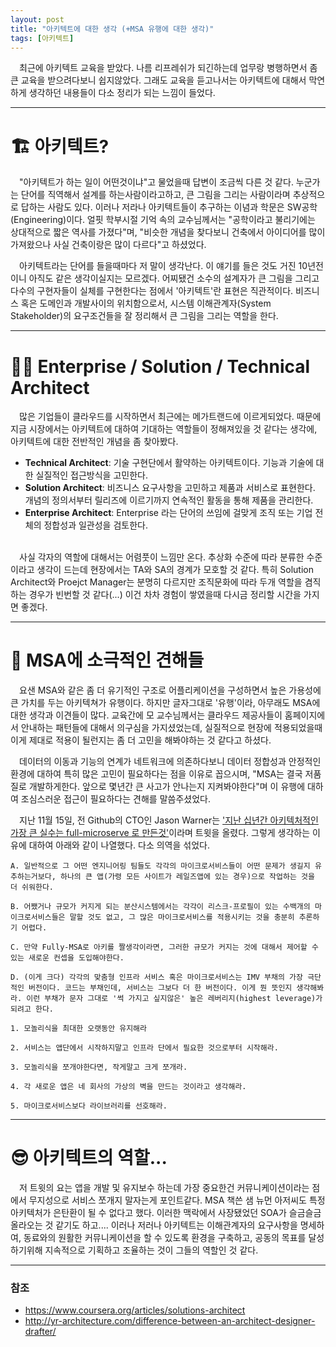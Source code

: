 ```yaml
---
layout: post
title: "아키텍트에 대한 생각 (+MSA 유행에 대한 생각)"
tags: [아키텍트]
---
```

　최근에 아키텍트 교육을 받았다. 나름 리프레쉬가 되긴하는데 업무랑 병행하면서 좀 큰 교육을 받으려다보니 쉽지않았다. 그래도 교육을 듣고나서는 아키텍트에 대해서 막연하게 생각하던 내용들이 다소 정리가 되는 느낌이 들었다.
<!--more-->
<hr/>

# 🏗 아키텍트?
　"아키텍트가 하는 일이 어떤것이냐"고 물었을때 답변이 조금씩 다른 것 같다. 누군가는 단어를 직역해서 설계를 하는사람이라고하고, 큰 그림을 그리는 사람이라며 추상적으로 답하는 사람도 있다. 이러나 저라나 아키텍트들이 추구하는 이념과 학문은 SW공학(Engineering)이다. 얼핏 학부시절 기억 속의 교수님께서는 "공학이라고 불리기에는 상대적으로 짧은 역사를 가졌다"며, "비슷한 개념을 찾다보니 건축에서 아이디어를 많이 가져왔으나 사실 건축이랑은 많이 다르다"고 하셨었다.

　아키텍트라는 단어를 들을때마다 저 말이 생각난다. 이 얘기를 들은 것도 거진 10년전이니 아직도 같은 생각이실지는 모르겠다. 어찌됐건 소수의 설계자가 큰 그림을 그리고 다수의 구현자들이 실체를 구현한다는 점에서 '아키텍트'란 표현은 직관적이다. 비즈니스 혹은 도메인과 개발사이의 위치함으로서, 시스템 이해관계자(System Stakeholder)의 요구조건들을 잘 정리해서 큰 그림을 그리는 역할을 한다.
<hr/>

# 👷‍♂️ Enterprise / Solution / Technical Architect
　많은 기업들이 클라우드를 시작하면서 최근에는 메가트랜드에 이르게되었다. 때문에 지금 시장에서는 아키텍트에 대하여 기대하는 역할들이 정해져있을 것 같다는 생각에, 아키텍트에 대한 전반적인 개념을 좀 찾아봤다.

- **Technical Architect**: 기술 구현단에서 활약하는 아키텍트이다. 기능과 기술에 대한 실질적인 접근방식을 고민한다.
- **Solution Architect**: 비즈니스 요구사항을 고민하고 제품과 서비스로 표현한다. 개념의 정의서부터 릴리즈에 이르기까지 연속적인 활동을 통해 제품을 관리한다.
- **Enterprise Architect**: Enterprise 라는 단어의 쓰임에 걸맞게 조직 또는 기업 전체의 정합성과 일관성을 검토한다.

<br/>
　사실 각자의 역할에 대해서는 어렴풋이 느낌만 온다. 추상화 수준에 따라 분류한 수준이라고 생각이 드는데 현장에서는 TA와 SA의 경계가 모호할 것 같다. 특히 Solution Architect와 Proejct Manager는 분명히 다르지만 조직문화에 따라 두개 역할을 겸직하는 경우가 빈번할 것 같다(...) 이건 차차 경험이 쌓였을때 다시금 정리할 시간을 가지면 좋겠다.
<hr/>

# 🚢 MSA에 소극적인 견해들
　요샌 MSA와 같은 좀 더 유기적인 구조로 어플리케이션을 구성하면서 높은 가용성에 큰 가치를 두는 아키텍쳐가 유행이다. 하지만 글자그대로 '유행'이라, 아무래도 MSA에 대한 생각과 이견들이 많다. 교육간에 모 교수님께서는 클라우드 제공사들이 홈페이지에서 안내하는 패턴들에 대해서 의구심을 가지셨었는데, 실질적으로 현장에 적용되었을때 이게 제대로 적용이 될런지는 좀 더 고민을 해봐야하는 것 같다고 하셨다.

　데이터의 이동과 기능의 연계가 네트워크에 의존하다보니 데이터 정합성과 안정적인 환경에 대하여 특히 많은 고민이 필요하다는 점을 이유로 꼽으시며, "MSA는 결국 저품질로 개발하게한다. 앞으로 몇년간 큰 사고가 안나는지 지켜봐야한다"며 이 유행에 대하여 조심스러운 접근이 필요하다는 견해를 말씀주셨었다.

　지난 11월 15일, 전 Github의 CTO인 Jason Warner는 ['지난 십년간 아키텍처적인 가장 큰 실수는 full-microserve 로 만든것'](https://twitter.com/jasoncwarner/status/1592227285024636928)이라며 트윗을 올렸다. 그렇게 생각하는 이유에 대하여 아래와 같이 나열했다. 다소 의역을 섞었다.

```
A. 일반적으로 그 어떤 엔지니어링 팀들도 각각의 마이크로서비스들이 어떤 문제가 생길지 유추하는거보다, 하나의 큰 앱(가령 모든 사이트가 레일즈앱에 있는 경우)으로 작업하는 것을 더 쉬워한다.

B. 어쨌거나 규모가 커지게 되는 분산시스템에서는 각각이 리스크-프로필이 있는 수백개의 마이크로서비스들은 말할 것도 없고, 그 많은 마이크로서비스를 적용시키는 것을 충분히 추론하기 어렵다.

C. 만약 Fully-MSA로 아키를 짤생각이라면, 그러한 규모가 커지는 것에 대해서 제어할 수 있는 새로운 컨셉을 도입해야한다.

D. (이게 크다) 각각의 맞춤형 인프라 서비스 혹은 마이크로서비스는 IMV 부채의 가장 극단적인 버전이다. 코드는 부채인데, 서비스는 그보다 더 한 버전이다. 이게 뭔 뜻인지 생각해봐라. 이런 부채가 문자 그대로 '썩 가지고 싶지않은' 높은 레버리지(highest leverage)가 되려고 한다.
```

```
1. 모놀리식을 최대한 오랫동안 유지해라

2. 서비스는 앱단에서 시작하지말고 인프라 단에서 필요한 것으로부터 시작해라.

3. 모놀리식을 쪼개야한다면, 작게말고 크게 쪼개라.

4. 각 새로운 앱은 네 회사의 가상의 벽을 만드는 것이라고 생각해라.

5. 마이크로서비스보다 라이브러리를 선호해라.
```

<hr/>

# 😎 아키텍트의 역할...

　저 트윗의 요는 앱을 개발 및 유지보수 하는데 가장 중요한건 커뮤니케이션이라는 점에서 무지성으로 서비스 쪼개지 말자는게 포인트같다. MSA 책쓴 샘 뉴먼 아저씨도 특정 아키텍처가 은탄환이 될 수 없다고 했다. 이러한 맥락에서 사장됐었던 SOA가 슬금슬금 올라오는 것 같기도 하고.... 이러나 저러나 아키텍트는 이해관계자의 요구사항을 명세하여, 동료와의 원활한 커뮤니케이션을 할 수 있도록 환경을 구축하고, 공동의 목표를 달성하기위해 지속적으로 기획하고 조율하는 것이 그들의 역할인 것 같다.

<hr/>

### 참조
- https://www.coursera.org/articles/solutions-architect
- http://yr-architecture.com/difference-between-an-architect-designer-drafter/
